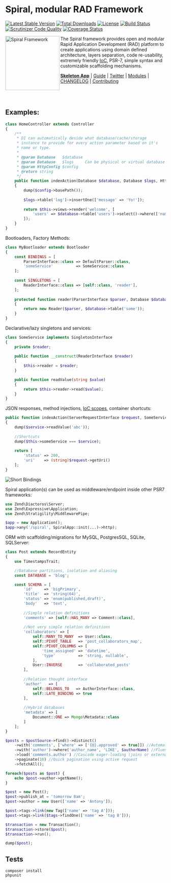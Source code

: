 Spiral, modular RAD Framework
=======================
[![Latest Stable Version](https://poser.pugx.org/spiral/framework/v/stable)](https://packagist.org/packages/spiral/framework) [![Total Downloads](https://poser.pugx.org/spiral/framework/downloads)](https://packagist.org/packages/spiral/framework) [![License](https://poser.pugx.org/spiral/framework/license)](https://packagist.org/packages/spiral/framework) [![Build Status](https://travis-ci.org/spiral/spiral.svg?branch=master)](https://travis-ci.org/spiral/spiral) [![Scrutinizer Code Quality](https://scrutinizer-ci.com/g/spiral/spiral/badges/quality-score.png)](https://scrutinizer-ci.com/g/spiral/spiral/?branch=master) [![Coverage Status](https://coveralls.io/repos/github/spiral/spiral/badge.svg?branch=master)](https://coveralls.io/github/spiral/spiral?branch=master)

<img src="https://raw.githubusercontent.com/spiral/guide/master/resources/logo.png" height="170px" alt="Spiral Framework" align="left"/>

The Spiral framework provides open and modular Rapid Application Development (RAD) platform to create applications using domain defined architecture, layers separation, code re-usability, extremely friendly [IoC](https://github.com/container-interop/container-interop), PSR-7, simple syntax and customizable scaffolding mechanisms. 

<b>[Skeleton App](https://github.com/spiral-php/application)</b> | [Guide](https://github.com/spiral-php/guide) | [Twitter](https://twitter.com/spiralphp) | [Modules](https://github.com/spiral-modules) | [CHANGELOG](/CHANGELOG.md) | [Contributing](https://github.com/spiral/guide/blob/master/contributing.md)

<br/><br/>

Examples:
--------

```php
class HomeController extends Controller
{
    /**
     * DI can automatically deside what database/cache/storage
     * instance to provide for every action parameter based on it's 
     * name or type.
     *
     * @param Database   $database
     * @param Database   $logs     Can be physical or virtual database
     * @param HttpConfig $config   
     * @return string
     */
    public function indexAction(Database $database, Database $logs, HttpConfig $config)
    {
        dump($config->basePath());
    
        $logs->table('log')->insertOne(['message' => 'Yo!']);
    
        return $this->views->render('welcome', [
            'users' => $database->table('users')->select()->where(['name' => 'John'])->all()
        ]);
    }
}
```

Bootloaders, Factory Methods:

```php
class MyBootloader extends Bootloader
{
    const BINDINGS = [
        ParserInterface::class => DefaultParser::class,
        'someService'          => SomeService::class
    ];
    
    const SINGLETONS = [
        ReaderInterface::class => [self::class, 'reader'],
    ];
    
    protected function reader(ParserInterface $parser, Database $database)
    {
        return new Reader($parser, $database->table('some'));
    }
}
```

Declarative/lazy singletons and services:

```php
class SomeService implements SingletonInterface
{
    private $reader;
    
    public function __construct(ReaderInterface $reader)
    {
        $this->reader = $reader;
    }

    public function readValue(string $value)
    {
        return $this->reader->read($value);
    }
}
```

JSON responses, method injections, [IoC scopes](https://raw.githubusercontent.com/spiral/guide/master/resources/scopes.png), container shortcuts:

```php
public function indexAction(ServerRequestInterface $request, SomeService $service)
{
    dump($service->readValue('abc'));
    
    //Shortcuts
    dump($this->someService === $service);
    
    return [
        'status' => 200,
        'uri'    => (string)$request->getUri()
    ];
}
```

![Short Bindings](https://raw.githubusercontent.com/spiral/guide/master/resources/virtual-bindings.gif)

Spiral application(s) can be used as middleware/endpoint inside other PSR7 frameworks:

```php
use Zend\Diactoros\Server;
use Zend\Expressive\Application;
use Zend\Stratigility\MiddlewarePipe;

$app = new Application();
$app->any('/spiral', SpiralApp::init(...)->http);
```

ORM with scaffolding/migrations for MySQL, PostgresSQL, SQLite, SQLServer:

```php
class Post extends RecordEntity
{
    use TimestampsTrait;

    //Database partitions, isolation and aliasing
    const DATABASE = 'blog';

    const SCHEMA = [
        'id'     => 'bigPrimary',
        'title'  => 'string(64)',
        'status' => 'enum(published,draft)',
        'body'   => 'text',
        
        //Simple relation definitions
        'comments' => [self::HAS_MANY => Comment::class],
        
        //Not very simple relation definitions
        'collaborators' => [
            self::MANY_TO_MANY  => User::class,
            self::PIVOT_TABLE   => 'post_collaborators_map',
            self::PIVOT_COLUMNS => [
                'time_assigned' => 'datetime',
                'type'          => 'string, nullable',
            ],
            User::INVERSE       => 'collaborated_posts'
        ],
        
        //Relation thought interface
        'author'   => [
            self::BELONGS_TO   => AuthorInterface::class,
            self::LATE_BINDING => true
        ],
        
        //Hybrid databases
        'metadata' => [
            Document::ONE => Mongo\Metadata::class
        ]
    ];
}
```

```php
$posts = $postSource->find()->distinct()
    ->with('comments', ['where' => ['{@}.approved' => true]]) //Automatic joins
    ->with('author')->where('author_name', 'LIKE', $authorName) //Fluent
    ->load('comments.author') //Cascade eager-loading (joins or external query)
    ->paginate(10) //Quick pagination using active request
    ->fetchAll();

foreach($posts as $post) {
    echo $post->author->getName();
}
```

```php
$post = new Post();
$post->publish_at = 'tomorrow 8am';
$post->author = new User(['name' => 'Antony']);

$post->tags->link(new Tag(['name' => 'tag A']));
$post->tags->link($tags->findOne(['name' => 'tag B']));

$transaction = new Transaction();
$transaction->store($post);
$transaction->run();

dump($post);
```

Tests
-----
```
composer install
phpunit
```
